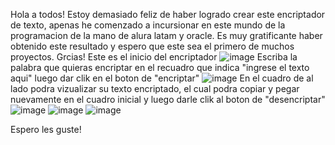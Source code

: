 Hola a todos! 
Estoy demasiado feliz de haber logrado crear este encriptador de texto, 
apenas he comenzado a incursionar en este mundo de la programacion de 
la mano de alura latam y oracle. 
Es muy gratificante haber obtenido este resultado y espero que este
sea el primero de muchos proyectos. 
Grcias!
Este es el inicio del encriptador 
![image](https://github.com/user-attachments/assets/f6720869-1de3-4530-bef0-ff49fb3ce0b5)
Escriba la palabra que quieras encriptar en el recuadro que indica "ingrese el texto aqui" 
luego dar clik en el boton de "encriptar"
![image](https://github.com/user-attachments/assets/5744c443-1a74-4fe7-bb9e-73627b1068f3)
En el cuadro de al lado podra vizualizar su texto encriptado, el cual podra copiar y pegar 
nuevamente en el cuadro inicial y luego darle clik al boton de "desencriptar"
![image](https://github.com/user-attachments/assets/685a7ca0-aa7a-41d8-a1ac-330fd1dc3c2c)
![image](https://github.com/user-attachments/assets/d2081798-e6fd-44aa-87d6-03122c00c7bd)
![image](https://github.com/user-attachments/assets/de45c4c3-ce95-4479-a94b-b1c7910e9ab2)

Espero les guste!




